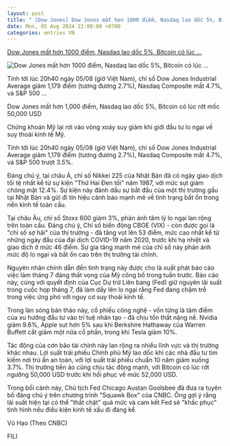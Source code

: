 ```yaml
---
layout: post
title: " [Dow Jones] Dow Jones mất hơn 1000 điểm, Nasdaq lao dốc 5%, Bitcoin có lúc ..."
date: Mon, 05 Aug 2024 22:00:00 +0700
categories: entries VN
---
```

[Dow Jones mất hơn 1000 điểm, Nasdaq lao dốc 5%, Bitcoin có lúc ...](https://vietstock.vn/2024/08/dow-jones-mat-hon-1000-diem-nasdaq-lao-doc-5-bitcoin-co-luc-rot-moc-50000-usd-773-1216715.htm)

![Dow Jones mất hơn 1000 điểm, Nasdaq lao dốc 5%, Bitcoin có lúc ...](https://image.vietstock.vn/2024/08/05/so-hai_212412.png)

Tính tới lúc 20h40 ngày 05/08 (giờ Việt Nam), chỉ số Dow Jones Industrial Average giảm 1,179 điểm (tương đương 2.7%), Nasdaq Composite mất 4.7%, và S&P 500 ...

Dow Jones mất hơn 1,000 điểm, Nasdaq lao dốc 5%, Bitcoin có lúc rớt mốc 50,000 USD

Chứng khoán Mỹ lại rơi vào vòng xoáy suy giảm khi giới đầu tư lo ngại về suy thoái kinh tế Mỹ.

Tính tới lúc 20h40 ngày 05/08 (giờ Việt Nam), chỉ số Dow Jones Industrial Average giảm 1,179 điểm (tương đương 2.7%), Nasdaq Composite mất 4.7%, và S&P 500 trượt 3.5%.

Đáng chú ý, tại châu Á, chỉ số Nikkei 225 của Nhật Bản đã có ngày giao dịch tồi tệ nhất kể từ sự kiện "Thứ Hai Đen tối" năm 1987, với mức sụt giảm chóng mặt 12.4%. Sự kiện này đánh dấu sự bắt đầu của một thị trường gấu tại Nhật Bản và gửi đi tín hiệu cảnh báo mạnh mẽ về tình trạng bất ổn trong nền kinh tế toàn cầu.

Tại châu Âu, chỉ số Stoxx 600 giảm 3%, phản ánh tâm lý lo ngại lan rộng trên toàn cầu. Đáng chú ý, Chỉ số biến động CBOE (VIX) - còn được gọi là "chỉ số sợ hãi" của thị trường - đã tăng vọt lên 53 điểm, mức cao nhất kể từ những ngày đầu của đại dịch COVID-19 năm 2020, trước khi hạ nhiệt và giao dịch ở mức 46 điểm. Sự gia tăng mạnh mẽ của chỉ số này phản ánh mức độ lo ngại và bất ổn cao trên thị trường tài chính.

Nguyên nhân chính dẫn đến tình trạng này được cho là xuất phát báo cáo việc làm tháng 7 đáng thất vọng của Mỹ công bố trong tuần trước. Báo cáo này, cùng với quyết định của Cục Dự trữ Liên bang (Fed) giữ nguyên lãi suất trong cuộc họp tháng 7, đã làm dấy lên lo ngại rằng Fed đang chậm trễ trong việc ứng phó với nguy cơ suy thoái kinh tế.

Trong làn sóng bán tháo này, cổ phiếu công nghệ - vốn từng là tâm điểm của xu hướng đầu tư vào trí tuệ nhân tạo - đã chịu tổn thất nặng nề. Nvidia giảm 9.6%, Apple sụt hơn 5% sau khi Berkshire Hathaway của Warren Buffett cắt giảm một nửa cổ phần, trong khi Tesla giảm 10%.

Tác động của cơn bão tài chính này lan rộng ra nhiều lĩnh vực và thị trường khác nhau. Lợi suất trái phiếu Chính phủ Mỹ lao dốc khi các nhà đầu tư tìm kiếm nơi trú ẩn an toàn, với lợi suất trái phiếu chuẩn 10 năm giảm xuống 3.7%. Thị trường tiền ảo cũng chịu tác động mạnh, với Bitcoin có lúc rớt ngưỡng 50,000 USD trước khi hồi phục về mức 52,000 USD.

Trong bối cảnh này, Chủ tịch Fed Chicago Austan Goolsbee đã đưa ra tuyên bố đáng chú ý trên chương trình "Squawk Box" của CNBC. Ông gợi ý rằng lãi suất hiện tại có thể "thắt chặt" quá mức và cam kết Fed sẽ "khắc phục" tình hình nếu điều kiện kinh tế xấu đi đáng kể.

Vũ Hạo (Theo CNBC)

FILI


